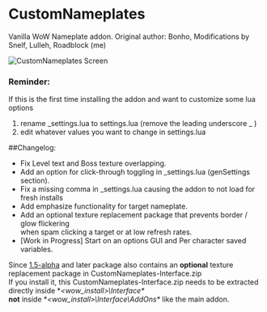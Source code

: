 # CustomNameplates
Vanilla WoW Nameplate addon. Original author: Bonho, Modifications by Snelf, Lulleh, Roadblock (me)

![CustomNameplates Screen](http://i.imgur.com/e0AazsM.png)

### Reminder:  
If this is the first time installing the addon and want to customize some lua options
1. rename _settings.lua to settings.lua (remove the leading underscore _ )
2. edit whatever values you want to change in settings.lua

##Changelog:
- Fix Level text and Boss texture overlapping.
- Add an option for click-through toggling in _settings.lua (genSettings section).
- Fix a missing comma in _settings.lua causing the addon to not load for fresh installs
- Add emphasize functionality for target nameplate.
- Add an optional texture replacement package that prevents border / glow flickering  
when spam clicking a target or at low refresh rates.
- [Work in Progress] Start on an options GUI and Per character saved variables.

Since [1.5-alpha](https://github.com/Dridzt/CustomNameplates/releases/) and later package also contains an **optional** texture replacement package in CustomNameplates-Interface.zip  
If you install it, this CustomNameplates-Interface.zip needs to be extracted 
directly inside **\<wow_install\>\Interface\**   
**not** inside **\<wow_install\>\Interface\AddOns\** like the main addon.
